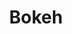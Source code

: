 ---
tags: project
title: Bokeh
client: Bokeh
services: Development
project_url: http://bokeh.agency/
background_color: '#C52626'
description: We don’t stick with the old. We try new things, set our own limits, have honest conversations, and create things that matter. We craft simple sites for complex problems and put a strong emphasis on quality and efficiency in every detail from design to development.
---